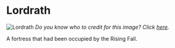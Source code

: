 # Lordrath

![Lordrath](https://steamuserimages-a.akamaihd.net/ugc/860610312545827405/59B3D4443232865847805B76123A36336CA9C764/)
*Do you know who to credit for this image? Click [here](https://airtable.com/shr3qtfCwGUUMYQqI).*

A fortress that had been occupied by the Rising Fall.